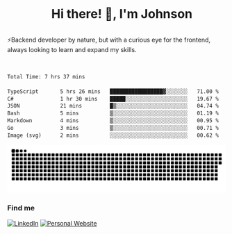 <div id="user-content-toc">
  <ul align="center">
    <summary><h1 style="display: inline-block">Hi there! 👋, I'm Johnson</h1></summary>
  </ul>
</div>

⚡Backend developer by nature, but with a curious eye for the frontend, always looking to learn and expand my skills.

<br>


<!--START_SECTION:waka-->

```txt
Total Time: 7 hrs 37 mins

TypeScript       5 hrs 26 mins   █████████████████▓░░░░░░░   71.00 %
C#               1 hr 30 mins    █████░░░░░░░░░░░░░░░░░░░░   19.67 %
JSON             21 mins         █▒░░░░░░░░░░░░░░░░░░░░░░░   04.74 %
Bash             5 mins          ▒░░░░░░░░░░░░░░░░░░░░░░░░   01.19 %
Markdown         4 mins          ▒░░░░░░░░░░░░░░░░░░░░░░░░   00.95 %
Go               3 mins          ▒░░░░░░░░░░░░░░░░░░░░░░░░   00.71 %
Image (svg)      2 mins          ░░░░░░░░░░░░░░░░░░░░░░░░░   00.62 %
```

<!--END_SECTION:waka-->

<picture>
  <source  srcset="https://github.com/joshwambere/joshwambere/blob/output/github-contribution-grid-snake-dark.svg?palette=github-dark">
  <source  srcset="https://github.com/joshwambere/joshwambere/blob/output/github-contribution-grid-snake.svg">
  <img alt="github contribution grid snake animation" src="https://github.com/joshwambere/joshwambere/blob/output/github-contribution-grid-snake.svg">
</picture>

### Find me
<a href="https://www.linkedin.com/in/dusabe-johnson" target="_blank"><img src="https://img.shields.io/badge/LinkedIn-%230077B5.svg?&style=flat&logo=linkedin&logoColor=white" alt="LinkedIn"></a>
‎‎ [![Personal Website](https://img.shields.io/badge/visit-Johnsonis.me-blue)](https://johnsonis.me/)
